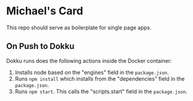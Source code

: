 # Michael's Card

This repo should serve as boilerplate for single page apps.

## On Push to Dokku

Dokku runs does the following actions inside the Docker container:

1. Installs node based on the "engines" field in the `package.json`.
2. Runs `npm install` which installs from the "dependencies" field in the `package.json`.
3. Runs `npm start`. This calls the "scripts.start" field in the `package.json`.
